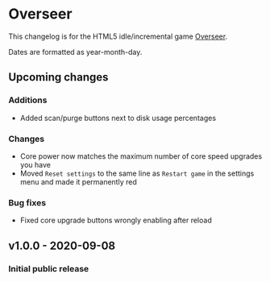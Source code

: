 # Overseer
This changelog is for the HTML5 idle/incremental game [Overseer](https://mrsperry.github.io/overseer).

Dates are formatted as year-month-day.

## Upcoming changes
### Additions
- Added scan/purge buttons next to disk usage percentages

### Changes
- Core power now matches the maximum number of core speed upgrades you have
- Moved `Reset settings` to the same line as `Restart game` in the settings menu and made it permanently red

### Bug fixes
- Fixed core upgrade buttons wrongly enabling after reload

## v1.0.0 - 2020-09-08
### Initial public release